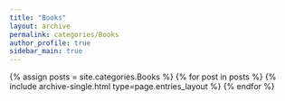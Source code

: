 ```yaml
---
title: "Books"
layout: archive
permalink: categories/Books
author_profile: true
sidebar_main: true
---
```



{% assign posts = site.categories.Books %}
{% for post in posts %} {% include archive-single.html type=page.entries_layout %} {% endfor %}
